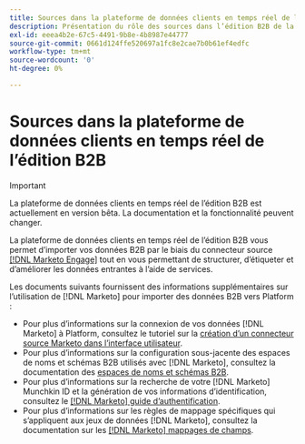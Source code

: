 ```yaml
---
title: Sources dans la plateforme de données clients en temps réel de l’édition B2B
description: Présentation du rôle des sources dans l’édition B2B de la plateforme de données clients en temps réel.
exl-id: eeea4b2e-67c5-4491-9b8e-4b8987e44777
source-git-commit: 0661d124ffe520697a1fc8e2cae7b0b61ef4edfc
workflow-type: tm+mt
source-wordcount: '0'
ht-degree: 0%

---
```


# Sources dans la plateforme de données clients en temps réel de l’édition B2B

>[!IMPORTANT]
>
>La plateforme de données clients en temps réel de l’édition B2B est actuellement en version bêta. La documentation et la fonctionnalité peuvent changer.

La plateforme de données clients en temps réel de l’édition B2B vous permet d’importer vos données B2B par le biais du connecteur source [[!DNL Marketo Engage]](../../sources/connectors/adobe-applications/marketo/marketo.md) tout en vous permettant de structurer, d’étiqueter et d’améliorer les données entrantes à l’aide de services.

Les documents suivants fournissent des informations supplémentaires sur l’utilisation de [!DNL Marketo] pour importer des données B2B vers Platform :

* Pour plus d’informations sur la connexion de vos données [!DNL Marketo] à Platform, consultez le tutoriel sur la [création d’un connecteur source Marketo dans l’interface utilisateur](../../sources/tutorials/ui/create/adobe-applications/marketo.md).
* Pour plus d’informations sur la configuration sous-jacente des espaces de noms et schémas B2B utilisés avec [!DNL Marketo], consultez la documentation des [espaces de noms et schémas B2B](../../sources/connectors/adobe-applications/marketo/marketo-namespaces.md).
* Pour plus d’informations sur la recherche de votre [!DNL Marketo] Munchkin ID et la génération de vos informations d’identification, consultez le [[!DNL Marketo] guide d’authentification](../../sources/connectors/adobe-applications/marketo/marketo-auth.md).
* Pour plus d’informations sur les règles de mappage spécifiques qui s’appliquent aux jeux de données [!DNL Marketo], consultez la documentation sur les [[!DNL Marketo] mappages de champs](../../sources/connectors/adobe-applications//mapping/marketo.md).
